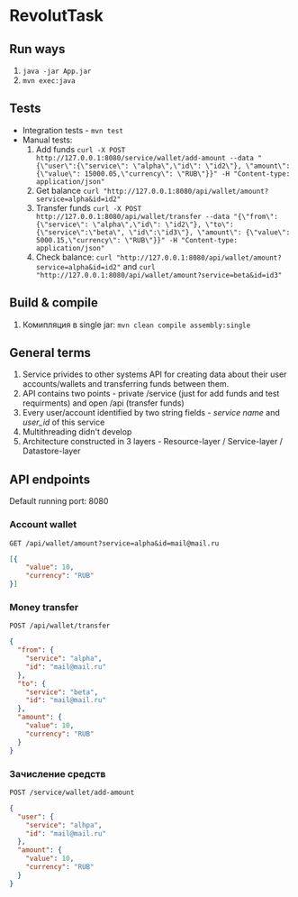 # RevolutTask

## Run ways
1. `java -jar App.jar`
1. `mvn exec:java`

## Tests
* Integration tests -  `mvn test`
* Manual tests:
  1. Add funds `curl -X POST http://127.0.0.1:8080/service/wallet/add-amount --data "{\"user\":{\"service\": \"alpha\",\"id\": \"id2\"}, \"amount\": {\"value\": 15000.05,\"currency\": \"RUB\"}}" -H "Content-type: application/json"`
  1. Get balance `curl "http://127.0.0.1:8080/api/wallet/amount?service=alpha&id=id2"`
  1. Transfer funds `curl -X POST http://127.0.0.1:8080/api/wallet/transfer --data "{\"from\":{\"service\": \"alpha\",\"id\": \"id2\"}, \"to\":{\"service\":\"beta\", \"id\":\"id3\"}, \"amount\": {\"value\": 5000.15,\"currency\": \"RUB\"}}" -H "Content-type: application/json"`
  1. Check balance: `curl "http://127.0.0.1:8080/api/wallet/amount?service=alpha&id=id2"` and `curl "http://127.0.0.1:8080/api/wallet/amount?service=beta&id=id3"`

## Build & compile
1. Комипляция в single jar: `mvn clean compile assembly:single`

## General terms

1. Service privides to other systems API for creating data about their user accounts/wallets and transferring funds between them.
1. API contains two points - private /service (just for add funds and test requirments) and open /api (transfer funds)
1. Every user/account identified by two string fields - _service name_ and _user_id_ of this service
1. Multithreading didn't develop
1. Architecture constructed in 3 layers - Resource-layer / Service-layer / Datastore-layer

## API endpoints

Default running port: 8080

### Account wallet
`GET /api/wallet/amount?service=alpha&id=mail@mail.ru`
```json
[{
    "value": 10,
    "currency": "RUB"
}]
```


### Money transfer

`POST /api/wallet/transfer`
```json
{
  "from": {
    "service": "alpha",
    "id": "mail@mail.ru"
  },
  "to": {
    "service": "beta",
    "id": "mail@mail.ru"
  },
  "amount": {
    "value": 10,
    "currency": "RUB"
  }
}
```

### Зачисление средств
`POST /service/wallet/add-amount`
```json
{
  "user": {
    "service": "alhpa",
    "id": "mail@mail.ru"
  },
  "amount": {
    "value": 10,
    "currency": "RUB"
  }
}
```
